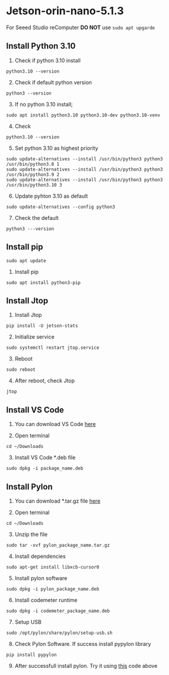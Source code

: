 # Jetson-orin-nano-5.1.3
For Seeed Studio reComputer **DO NOT** use ```sudo apt upgarde```

## Install Python 3.10
1. Check if python 3.10 install
```
python3.10 --version
```
2. Check if default python version
```
python3 --version
```
3. If no python 3.10 install;
```
sudo apt install python3.10 python3.10-dev python3.10-venv
```
4. Check
```
python3.10 --version
```
5. Set python 3.10 as highest priority
```
sudo update-alternatives --install /usr/bin/python3 python3 /usr/bin/python3.8 1
sudo update-alternatives --install /usr/bin/python3 python3 /usr/bin/python3.9 2
sudo update-alternatives --install /usr/bin/python3 python3 /usr/bin/python3.10 3
```
6. Update pyhton 3.10 as default
```
sudo update-alternatives --config python3
```
7. Check the default
```
python3 ---version
```

## Install pip
```
sudo apt update
```
1. Install pip
```
sudo apt install python3-pip
```

## Install Jtop
1. Install Jtop
```
pip install -U jetson-stats
```
2. Initialize service
```
sudo systemctl restart jtop.service
```
3. Reboot
```
sudo reboot
```
4. After reboot, check Jtop
```
jtop
```

## Install VS Code
1. You can download VS Code [here](https://code.visualstudio.com/docs/?dv=linuxarm64_deb)

2. Open terminal
```
cd ~/Downloads
```
3. Install VS Code *.deb file
```
sudo dpkg -i package_name.deb
```

## Install Pylon
1. You can download *.tar.gz file [here](https://drive.google.com/file/d/1AKmBRzHc4yT-R1AkfoSfUR2PYj0U7Uz_/view?usp=sharing)

2. Open terminal
```
cd ~/Downloads
```
3. Unzip the file
```
sudo tar -xvf pylon_package_name.tar.gz
```
4. Install dependencies
```
sudo apt-get install libxcb-cursor0
```
5. Install pylon software
```
sudo dpkg -i pylon_package_name.deb
```
6. Install codemeter runtime
```
sudo dpkg -i codemeter_package_name.deb
```
7. Setup USB
```
sudo /opt/pylon/share/pylon/setup-usb.sh
```
8. Check Pylon Software. If success install pypylon library
```
pip install pypylon
```
9. After successfull install pylon. Try it using [this](opencv.py) code above
